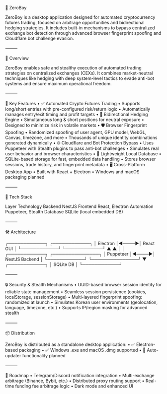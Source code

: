 🦾 ZeroBoy

ZeroBoy is a desktop application designed for automated cryptocurrency futures trading, focused on arbitrage opportunities and bidirectional hedging strategies.
It includes built-in mechanisms to bypass centralized exchange bot detection through advanced browser fingerprint spoofing and Cloudflare bot challenge evasion.

⸻

🧠 Overview

ZeroBoy enables safe and stealthy execution of automated trading strategies on centralized exchanges (CEXs).
It combines market-neutral techniques like hedging with deep system-level tactics to evade anti-bot systems and ensure maximum operational freedom.

⸻

🚀 Key Features
• ✅ Automated Crypto Futures Trading
• Supports long/short entries with pre-configured risk/return logic
• Automatically manages entry/exit timing and profit targets
• 🔁 Bidirectional Hedging Engine
• Simultaneous long & short positions for neutral exposure
• Designed to minimize risk in volatile markets
• 🛡 Browser Fingerprint Spoofing
• Randomized spoofing of user agent, GPU model, WebGL, Canvas, timezone, and more
• Thousands of unique identity combinations generated dynamically
• 🌐 Cloudflare and Bot Protection Bypass
• Uses Puppeteer with Stealth plugins to pass anti-bot challenges
• Simulates real user behavior and browser characteristics
• 💾 Lightweight Local Database
• SQLite-based storage for fast, embedded data handling
• Stores browser sessions, trade history, and fingerprint metadata
• 🖥 Cross-Platform Desktop App
• Built with React + Electron
• Windows and macOS packaging planned

⸻

🧱 Tech Stack

Layer Technology
Backend NestJS
Frontend React, Electron
Automation Puppeteer, Stealth
Database SQLite (local embedded DB)

⸻

🛠 Architecture

┌────────────┐ ┌────────────┐
│ Electron │◀────▶│ React GUI │
└────────────┘ └────────────┘
▲ ▲
│ │
┌────────────┐ ┌───────────────┐
│ Puppeteer │◀────▶│ NestJS Backend │
└────────────┘ └───────────────┘
▼
┌────────────┐
│ SQLite DB │
└────────────┘

⸻

🔒 Security & Stealth Mechanisms
• UUID-based browser session identity for reliable state management
• Seamless session persistence (cookies, localStorage, sessionStorage)
• Multi-layered fingerprint spoofing: randomized at launch
• Simulates Korean user environments (geolocation, language, timezone, etc.)
• Supports IP/region masking for advanced stealth

⸻

📦 Distribution

ZeroBoy is distributed as a standalone desktop application:
• ✅ Electron-based packaging
• ✅ Windows .exe and macOS .dmg supported
• 🔄 Auto-updater functionality planned

⸻

📌 Roadmap
• Telegram/Discord notification integration
• Multi-exchange arbitrage (Binance, Bybit, etc.)
• Distributed proxy routing support
• Real-time funding fee arbitrage logic
• Dark mode and enhanced UI
